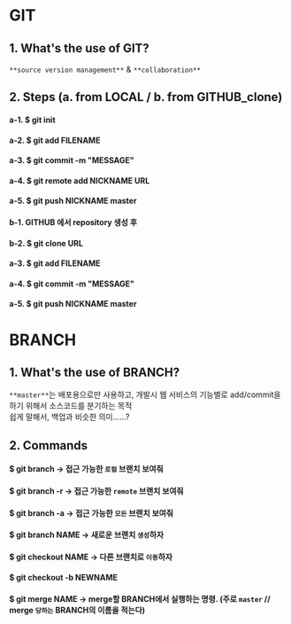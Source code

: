 
# GIT
## 1. What's the use of GIT?
 `**source version management**` & `**collaboration**`
## 2. Steps (a. from LOCAL / b. from GITHUB_clone)
 #### a-1. $ git init
 #### a-2. $ git add FILENAME
 #### a-3. $ git commit -m "MESSAGE"
 #### a-4. $ git remote add NICKNAME URL
 #### a-5. $ git push NICKNAME master

 #### b-1. GITHUB 에서 repository 생성 후       
 #### b-2. $ git clone URL      
 #### a-3. $ git add FILENAME
 #### a-4. $ git commit -m "MESSAGE"
 #### a-5. $ git push NICKNAME master

# BRANCH
## 1. What's the use of BRANCH?
 `**master**`는 배포용으로만 사용하고, 개발시 웹 서비스의 기능별로 add/commit을 하기 위해서 소스코드를 분기하는 목적  
 쉽게 말해서, 백업과 비슷한 의미......?
## 2. Commands
 #### **$ git branch** -> 접근 가능한 `로컬` 브랜치 보여줘
 #### **$ git branch -r** -> 접근 가능한 `remote` 브랜치 보여줘
 #### **$ git branch -a** -> 접근 가능한 `모든` 브랜치 보여줘
 #### **$ git branch NAME** -> 새로운 브랜치 `생성`하자
 #### **$ git checkout NAME** -> 다른 브랜치로 `이동`하자
 #### **$ git checkout -b NEWNAME**
 #### **$ git merge NAME** -> merge할 BRANCH에서 실행하는 명령. (주로 `master` // merge `당하는` BRANCH의 이름을 적는다)
